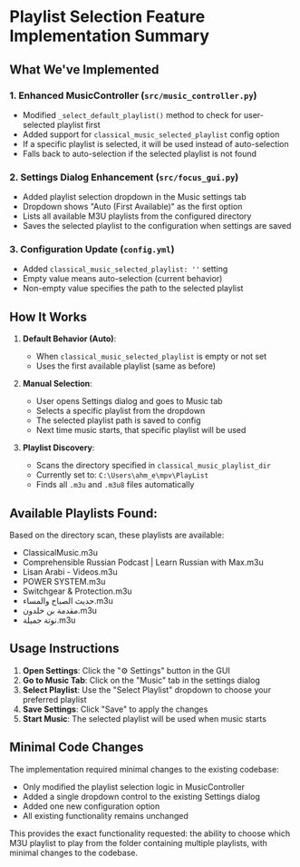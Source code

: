 # Playlist Selection Feature Implementation Summary

## What We've Implemented

### 1. Enhanced MusicController (`src/music_controller.py`)
- Modified `_select_default_playlist()` method to check for user-selected playlist first
- Added support for `classical_music_selected_playlist` config option
- If a specific playlist is selected, it will be used instead of auto-selection
- Falls back to auto-selection if the selected playlist is not found

### 2. Settings Dialog Enhancement (`src/focus_gui.py`)
- Added playlist selection dropdown in the Music settings tab
- Dropdown shows "Auto (First Available)" as the first option
- Lists all available M3U playlists from the configured directory
- Saves the selected playlist to the configuration when settings are saved

### 3. Configuration Update (`config.yml`)
- Added `classical_music_selected_playlist: ''` setting
- Empty value means auto-selection (current behavior)
- Non-empty value specifies the path to the selected playlist

## How It Works

1. **Default Behavior (Auto)**: 
   - When `classical_music_selected_playlist` is empty or not set
   - Uses the first available playlist (same as before)

2. **Manual Selection**:
   - User opens Settings dialog and goes to Music tab
   - Selects a specific playlist from the dropdown
   - The selected playlist path is saved to config
   - Next time music starts, that specific playlist will be used

3. **Playlist Discovery**:
   - Scans the directory specified in `classical_music_playlist_dir`
   - Currently set to: `C:\Users\ahm_e\mpv\PlayList`
   - Finds all `.m3u` and `.m3u8` files automatically

## Available Playlists Found:
Based on the directory scan, these playlists are available:
- ClassicalMusic.m3u
- Comprehensible Russian Podcast | Learn Russian with Max.m3u  
- Lisan Arabi - Videos.m3u
- POWER SYSTEM.m3u
- Switchgear & Protection.m3u
- حديث الصباح والمساء.m3u
- مقدمة بن خلدون.m3u
- نوتة جميلة.m3u

## Usage Instructions

1. **Open Settings**: Click the "⚙️ Settings" button in the GUI
2. **Go to Music Tab**: Click on the "Music" tab in the settings dialog
3. **Select Playlist**: Use the "Select Playlist" dropdown to choose your preferred playlist
4. **Save Settings**: Click "Save" to apply the changes
5. **Start Music**: The selected playlist will be used when music starts

## Minimal Code Changes

The implementation required minimal changes to the existing codebase:
- Only modified the playlist selection logic in MusicController
- Added a single dropdown control to the existing Settings dialog
- Added one new configuration option
- All existing functionality remains unchanged

This provides the exact functionality requested: the ability to choose which M3U playlist to play from the folder containing multiple playlists, with minimal changes to the codebase.
